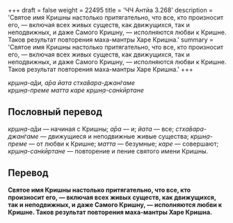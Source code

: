 +++
draft = false
weight = 22495
title = 'ЧЧ Антйа 3.268'
description = 'Святое имя Кришны настолько притягательно, что все, кто произносит его, — включая всех живых существ, как движущихся, так и неподвижных, и даже Самого Кришну, — исполняются любви к Кришне. Таков результат повторения маха-мантры Харе Кришна.'
summary = 'Святое имя Кришны настолько притягательно, что все, кто произносит его, — включая всех живых существ, как движущихся, так и неподвижных, и даже Самого Кришну, — исполняются любви к Кришне. Таков результат повторения маха-мантры Харе Кришна.'
+++

_кр̣шн̣а-а̄ди, а̄ра йата стха̄вара-джан̇гаме  
кр̣шн̣а-преме матта каре кр̣шн̣а-сан̇кӣртане_

## Пословный перевод

_кр̣шн̣а_\-_а̄ди_ — начиная с Кришны; _а̄ра_ — и; _йата_ — все; _стха̄вара_\-_джан̇гаме_ — движущиеся и неподвижные живые существа; _кр̣шн̣а_\-_преме_ — от любви к Кришне; _матта_ — безумные; _каре_ — совершают; _кр̣шн̣а_\-_сан̇кӣртане_ — повторение и пение святого имени Кришны.

## Перевод

**Святое имя Кришны настолько притягательно, что все, кто произносит его, — включая всех живых существ, как движущихся, так и неподвижных, и даже Самого Кришну, — исполняются любви к Кришне. Таков результат повторения маха-мантры Харе Кришна.**
